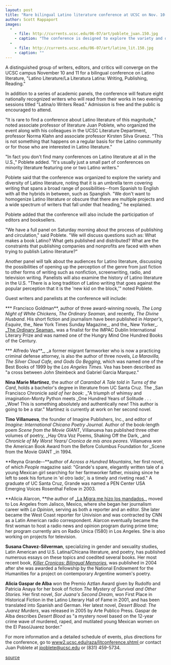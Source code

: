 ```yaml
---
layout: post
title: "Rare bilingual Latino literature conference at UCSC on Nov. 10-11"
author: Scott Rappaport 
images:
  -
    - file: http://currents.ucsc.edu/06-07/art/poblete_juan.150.jpg
    - caption: "The conference is designed to explore the variety and diversity of Latino literature, said one of the organizers, Juan Poblete, associate professor of literature. Photo: Dana Rohlf"
  -
    - file: http://currents.ucsc.edu/06-07/art/latino_lit.150.jpg
    - caption: ""
---
```


A distinguished group of writers, editors, and critics will converge on the UCSC campus November 10 and 11 for a bilingual conference on Latino literature, "Latino Literature/La Literatura Latina: Writing, Publishing, Reading."

In addition to a series of academic panels, the conference will feature eight nationally recognized writers who will read from their works in two evening sessions titled "Latina/o Writers Read." Admission is free and the public is encouraged to attend.

"It is rare to find a conference about Latino literature of this magnitude," noted associate professor of literature Juan Poblete, who organized the event along with his colleagues in the UCSC Literature Department, professor Norma Klahn and associate professor Kirsten Silva Gruesz. "This is not something that happens on a regular basis for the Latino community or for those who are interested in Latino literature."

"In fact you don't find many conferences on Latino literature at all in the U.S.," Poblete added. "It's usually just a small part of conferences on minority literature featuring one or two Latino writers."

Poblete said that the conference was organized to explore the variety and diversity of Latino literature, noting that it is an umbrella term covering writing that spans a broad range of possibilities--from Spanish to English with all the hybrids in between, such as Spanglish. "We don't want to homogenize Latino literature or obscure that there are multiple projects and a wide spectrum of writers that fall under that heading," he explained.

Poblete added that the conference will also include the participation of editors and booksellers.

"We have a full panel on Saturday morning about the process of publishing and circulation," said Poblete. "We will discuss questions such as: What makes a book Latino? What gets published and distributed? What are the constraints that publishing companies and nonprofits are faced with when trying to publish Latino literature?"

Another panel will talk about the audiences for Latino literature, discussing the possibilities of opening up the perception of the genre from just fiction to other forms of writing such as nonfiction, screenwriting, radio, and television writing. Panelists will also examine the history of Latino literature in the U.S. "There is a long tradition of Latino writing that goes against the popular perception that it is the 'new kid on the block,'" noted Poblete.

Guest writers and panelists at the conference will include:

*** Francisco Goldman**, author of three award-winning novels, _The Long Night of White Chickens_, _The Ordinary Seaman,_ and recently, _The Divine Husband_. His short fiction and journalism have been published in _Harper's_, _Esquire_, the_ New York Times Sunday Magazine_, and the_ New Yorker_. [_The Ordinary Seaman][1]_ was a finalist for the IMPAC Dublin International Literary Prize and was named one of the Hungry Mind One Hundred Books of the Century.

*** Alfredo Vea**_, _a former migrant farmworker who is now a practicing criminal defense attorney, is also the author of three novels, _La Maravilla, The Silver Cloud Cafe, _and_ Gods Go Begging_, which was named one of the Best Books of 1999 by the _Los Angeles Times_. Vea has been described as "a cross between John Steinbeck and Gabriel Garcia Marquez."

**Nina Marie Martinez**, the author of _Caramba! A Tale told in Turns of the Card_, holds a bachelor's degree in literature from UC Santa Cruz. The _San Francisco Chronicle _said of her book:_ _"A triumph of whimsy and imagination-Monty Python meets _One Hundred Years of Solitude . . . _Wow! This is something absolutely and authentically new! This author is going to be a star." Martinez is currently at work on her second novel.

**Tino Villanueva**, the founder of Imagine Publishers, Inc., and editor of _Imagine: International Chicano Poetry Journal._ Author of the book-length poem _Scene from the Movie GIANT_, Villanueva has published three other volumes of poetry, _Hay Otra Voz Poems, Shaking Off the Dark, _and _Chronicle of My Worst Years/ Cronica de mis anos peores_. Villanueva won the American Book Award from the Before Columbus Foundation for _Scene from the Movie GIANT _in 1994.

**Reyna Grande--**author of _Across a Hundred Mountains_, her first novel, of which _People_ magazine said: "Grande's spare, elegantly written tale of a young Mexican girl searching for her farmworker father, missing since he left to seek his fortune in 'el otro lado', is a timely and riveting read." A graduate of UC Santa Cruz, Grande was named a PEN Center USA Emerging Voices Rosenthal Fellow in 2003.

**Alicia Alarcon, **the author of [_La Migra me hizo los mandados][2]_, moved to Los Angeles from Jalisco, Mexico, where she began her journalism career with _La Opinion_, serving as both a reporter and an editor. She later became the West Coast reporter for Univision and was contracted by CNN as a Latin American radio correspondent. Alarcon eventually became the first woman to host a radio news and opinion program during prime time; her program currently airs on Radio Unica (1580) in Los Angeles. She is also working on projects for television.

**Susana Chavez-Silverman**, specializing in gender and sexuality studies, Latin American and U.S. Latina/Chicana literature, and poetry, has published numerous essays on these topics and coedited several books. Her most recent book, [_Killer Cronicas: Bilingual Memories_][3], was published in 2004 after she was awarded a fellowship by the National Endowment for the Humanities for a project on contemporary Argentine women's poetry.

**Alicia Gaspar de Alba** won the Premio Aztlan Award given by Rudolfo and Patricia Anaya for her book of fiction _The Mystery of Survival and Other Stories_. Her first novel, _Sor Juana's Second Dream,_ won First Place in Historical Fiction in the Latino Literary Hall of Fame in 2001, and has been translated into Spanish and German. Her latest novel, _Desert Blood: The Juarez Murders_, was released in 2005 by Arte Publico Press. Gaspar de Alba describes _Desert Blood_ as "a mystery novel based on the 12-year crime wave of murdered, raped, and mutilated young Mexican women on the El Paso/Juarez border."

For more information and a detailed schedule of events, plus directions for the conference, go to [www2.ucsc.edu/raza/litconference.shtml ][4]or contact Juan Poblete at [jpoblete@ucsc.edu][5] or (831) 459-5734.

  

[1]: http://www.amazon.com/exec/obidos/ASIN/080213548X/pifaliterajournaA
[2]: http://www.arte.uh.edu/view_book.aspx?isbn=1558853677
[3]: http://www.wisc.edu/wisconsinpress/books/2616.htm
[4]: http://www2.ucsc.edu/raza/litconference.shtml
[5]: mailto:jpoblete@ucsc.edu

[source](http://www1.ucsc.edu/currents/06-07/10-30/literature.asp "Permalink to literature")

